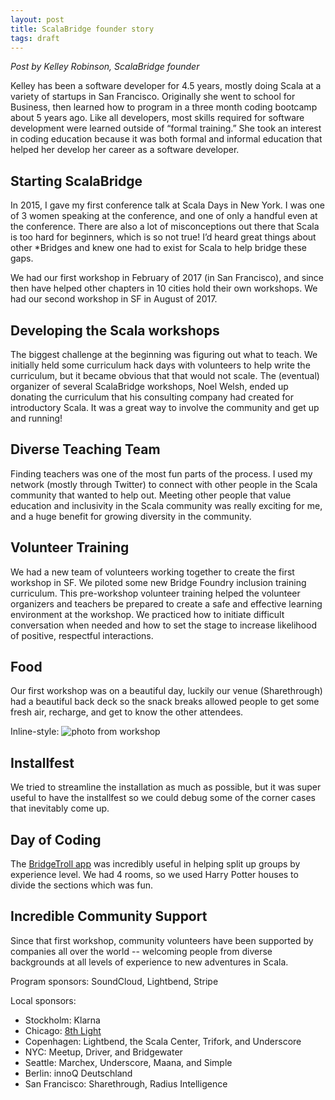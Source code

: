 ```yaml
---
layout: post
title: ScalaBridge founder story
tags: draft
---
```

*Post by Kelley Robinson, ScalaBridge founder* <br>

Kelley has been a software developer for 4.5 years, mostly doing Scala at a variety of startups in San Francisco. Originally she went to school for Business, then learned how to program in a three month coding bootcamp about 5 years ago. Like all developers, most skills required for software development were learned outside of “formal training.” She took an interest in coding education because it was both formal and informal education that helped her develop her career as a software developer.

## Starting ScalaBridge
In 2015, I gave my first conference talk at Scala Days in New York. I was one of 3 women speaking at the conference, and one of only a handful even at the conference. There are also a lot of misconceptions out there that Scala is too hard for beginners, which is so not true! I’d heard great things about other *Bridges and knew one had to exist for Scala to help bridge these gaps.

We had our first workshop in February of 2017 (in San Francisco), and since then have helped other chapters in 10 cities hold their own workshops. We had our second workshop in SF in August of 2017.

## Developing the Scala workshops
The biggest challenge at the beginning was figuring out what to teach. We initially held some curriculum hack days with volunteers to help write the curriculum, but it became obvious that that would not scale. The (eventual) organizer of several ScalaBridge workshops, Noel Welsh, ended up donating the curriculum that his consulting company had created for introductory Scala. It was a great way to involve the community and get up and running!

## Diverse Teaching Team
Finding teachers was one of the most fun parts of the process. I used my network (mostly through Twitter) to connect with other people in the Scala community that wanted to help out. Meeting other people that value education and inclusivity in the Scala community was really exciting for me, and a huge benefit for growing diversity in the community.

## Volunteer Training
We had a new team of volunteers working together to create the first workshop in SF. We piloted some new Bridge Foundry inclusion training curriculum. This pre-workshop volunteer training helped the volunteer organizers and teachers be prepared to create a safe and effective learning environment at the workshop. We practiced how to initiate difficult conversation when needed and how to set the stage to increase likelihood of positive, respectful interactions.

## Food
Our first workshop was on a beautiful day, luckily our venue (Sharethrough) had a beautiful back deck so the snack breaks allowed people to get some fresh air, recharge, and get to know the other attendees.

Inline-style:
![photo from workshop](https://twitter.com/ScalaBridge/status/830496700045291521)

## Installfest
We tried to streamline the installation as much as possible, but it was super useful to have the installfest so we could debug some of the corner cases that inevitably come up.

## Day of Coding
The [BridgeTroll app](bridgetroll.org) was incredibly useful in helping split up groups by experience level. We had 4 rooms, so we used Harry Potter houses to divide the sections which was fun.

## Incredible Community Support

Since that first workshop, community volunteers have been supported by companies
all over the world -- welcoming people from diverse backgrounds at all levels
of experience to new adventures in Scala.

Program sponsors: SoundCloud, Lightbend, Stripe

Local sponsors:

* Stockholm: Klarna
* Chicago: [8th Light](https://8thlight.com/)
* Copenhagen: Lightbend, the Scala Center, Trifork, and Underscore
* NYC: Meetup, Driver, and Bridgewater
* Seattle: Marchex, Underscore, Maana, and Simple
* Berlin: innoQ Deutschland
* San Francisco: Sharethrough, Radius Intelligence

